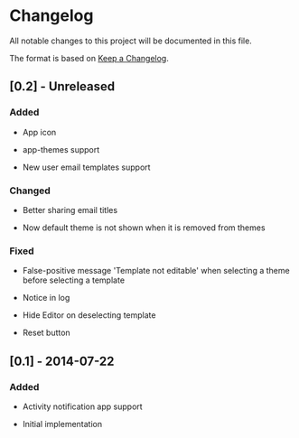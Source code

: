 # Changelog

All notable changes to this project will be documented in this file.

The format is based on [Keep a Changelog](http://keepachangelog.com/en/1.0.0/).

## [0.2] - Unreleased

### Added

 - App icon
 
 - app-themes support

 - New user email templates support

### Changed

 - Better sharing email titles

 - Now default theme is not shown when it is removed from themes

### Fixed

 - False-positive message 'Template not editable' when selecting a theme before selecting a template

 - Notice in log

 - Hide Editor on deselecting template
 
 - Reset button

## [0.1] - 2014-07-22

### Added

 - Activity notification app support

 - Initial implementation

